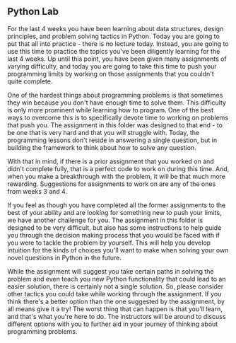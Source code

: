 ## Python Lab

For the last 4 weeks you have been learning about data structures, design principles, and problem solving tactics in Python. Today you are going to put that all into practice - there is no lecture today. Instead, you are going to use this time to practice the topics you've been diligently learning for the last 4 weeks. Up until this point, you have been given many assignments of varying difficulty, and today you are going to take this time to push your programming limits by working on those assignments that you couldn't quite complete.

One of the hardest things about programming problems is that sometimes they win because you don't have enough time to solve them. This difficulty is only more prominent while learning how to program. One of the best ways to overcome this is to specifically devote time to working on problems that push you. The assignment in this folder was designed to that end - to be one that is very hard and that you will struggle with. Today, the programming lessons don't reside in answering a single question, but in building the framework to think about how to solve any question.

With that in mind, if there is a prior assignment that you worked on and didn't complete fully, that is a perfect code to work on during this time. And, when you make a breakthrough with the problem, it will be that much more rewarding. Suggestions for assignments to work on are any of the ones from weeks 3 and 4.

If you feel as though you have completed all the former assignments to the best of your ability and are looking for something new to push your limits, we have another challenge for you. The assignment in this folder is designed to be very difficult, but also has some instructions to help guide you through the decision making process that you would be faced with if you were to tackle the problem by yourself. This will help you develop intuition for the kinds of choices you'll want to make when solving your own novel questions in Python in the future. 

While the assignment will suggest you take certain paths in solving the problem and even teach you new Python functionality that could lead to an easier solution, there is certainly not a single solution. So, please consider other tactics you could take while working through the assignment. If you think there's a better option than the one suggested by the assignment, by all means give it a try! The worst thing that can happen is that you'll learn, and that's what you're here to do. The instructors will be around to discuss different options with you to further aid in your journey of thinking about programming problems.
